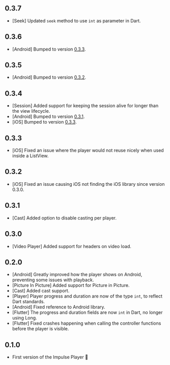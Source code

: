 ## 0.3.7

* [Seek] Updated `seek` method to use `int` as parameter in Dart.

## 0.3.6

* [Android] Bumped to version [0.3.3](https://github.com/GetImpulse/impulse_player_android/releases/tag/0.3.3).

## 0.3.5

* [Android] Bumped to version [0.3.2](https://github.com/GetImpulse/impulse_player_android/releases/tag/0.3.2).

## 0.3.4

* [Session] Added support for keeping the session alive for longer than the view lifecycle.
* [Android] Bumped to version [0.3.1](https://github.com/GetImpulse/impulse_player_android/releases/tag/0.3.1).
* [iOS] Bumped to version [0.3.3](https://github.com/GetImpulse/impulse_player_ios/releases/tag/0.3.3).

## 0.3.3

* [iOS] Fixed an issue where the player would not reuse nicely when used inside a ListView.

## 0.3.2

* [iOS] Fixed an issue causing iOS not finding the iOS library since version 0.3.0.

## 0.3.1

* [Cast] Added option to disable casting per player.

## 0.3.0

* [Video Player] Added support for headers on video load.

## 0.2.0

* [Android] Greatly improved how the player shows on Android, preventing some issues with playback.
* [Picture In Picture] Added support for Picture in Picture.
* [Cast] Added cast support.
* [Player] Player progress and duration are now of the type `int`, to reflect Dart standards.
* [Android] Fixed reference to Android library.
* [Flutter] The progress and duration fields are now `int` in Dart, no longer using Long.
* [Flutter] Fixed crashes happening when calling the controller functions before the player is visible.

## 0.1.0

* First version of the Impulse Player 🚀

